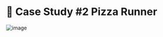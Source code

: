 # 🍕 Case Study #2 Pizza Runner

![image](https://github.com/user-attachments/assets/eb83c939-ead6-49d2-adce-a7edaa491204)
